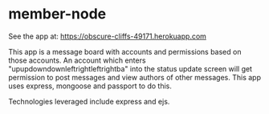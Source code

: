 # member-node

See the app at: https://obscure-cliffs-49171.herokuapp.com

This app is a message board with accounts and permissions based on those accounts. An account which enters "upupdowndownleftrightleftrightba" into the status update screen will get permission to post messages and view authors of other messages. This app uses express, mongoose and passport to do this.

Technologies leveraged include express and ejs.
